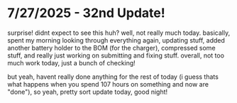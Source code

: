 # 7/27/2025 - 32nd Update!

surprise! didnt expect to see this huh? well, not really much today. basically, spent my morning looking through everything again, updating stuff, added another battery holder to the BOM (for the charger), compressed some stuff, and really just working on submitting and fixing stuff. overall, not too much work today, just a bunch of checking!

but yeah, havent really done anything for the rest of today (i guess thats what happens when you spend 107 hours on something and now are "done"), so yeah, pretty sort update today, good night!
